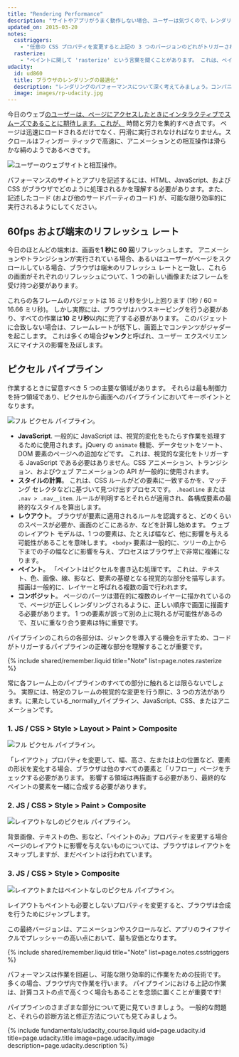 ```yaml
---
title: "Rendering Performance"
description: "サイトやアプリがうまく動作しない場合、ユーザーは気づくので、レンダリング機能を最適化することは重要です!"
updated_on: 2015-03-20
notes:
  csstriggers:
    - "任意の CSS プロパティを変更すると上記の 3 つのバージョンのどれがトリガーされるかを知りたい場合は、<a href='http://csstriggers.com'>CSS トリガー</a> を参照してください。 そして、高性能のアニメーションへの高速トラックを実行したい場合は、<a href='stick-to-compositor-only-properties-and-manage-layer-count'>コンポジタ専用プロパティの変更</a>セクションをご覧ください。"
  rasterize:
    - "ペイントに関して 'rasterize' という言葉を聞くことがあります。 これは、ペイントに実際には 2 つのタスクがあるためです。1) ペイント呼び出しのリストの作成、および 2）ピクセルでの埋め込みです。後者は 'rasterization' と呼ばれ、DevTools でペイント レコードを見るたびに、ラスタライゼーションを含むと考えるべきです。 (ドロー コールとラスタライズのリストを作成するいくつかのアーキテクチャでは、別のスレッドで実行され、開発者の制御下にあるものではありません。)"
udacity:
  id: ud860
  title: ブラウザのレンダリングの最適化"
  description: "レンダリングのパフォーマンスについて深く考えてみましょう。コンパニオン コースをチェックアウトし、ブラウザが画面上のピクセルに HTML、CSS、および JavaScript に変換する方法し、パフォーマンスを測定する DevTools を使用する方法、およびページのレンダリングの最適化について学習します。」"
  image: images/rp-udacity.jpg
---
```

<p class="intro">
  今日のウェブ<a href=\"http://paul.kinlan.me/what-news-readers-want/\">のユーザーは、ページにアクセスしたときにインタラクティブでスムーズであることに期待します。これが、</a> 時間と労力を集約すべき点です。 ページは迅速にロードされるだけでなく、円滑に実行されなければなりません。スクロールはフィンガー ティックで高速に、アニメーションとの相互操作は滑らかな絹のようであるべきです。
</p>

<img src="images/intro/response.jpg" class="center" alt="ユーザーのウェブサイトと相互操作。">

パフォーマンスのサイトとアプリを記述するには、HTML、JavaScript、および CSS がブラウザでどのように処理されるかを理解する必要があります。また、記述したコード (および他のサードパーティのコード) が、可能な限り効率的に実行されるようにしてください。

## 60fps および端末のリフレッシュ レート

今日のほとんどの端末は、画面を**1 秒に 60 回**リフレッシュします。 アニメーションやトランジションが実行されている場合、あるいはユーザーがページをスクロールしている場合、ブラウザは端末のリフレッシュ レートと一致し、これらの画面がそれぞれのリフレッシュについて、1 つの新しい画像またはフレームを受け持つ必要があります。

これらの各フレームのバジェットは 16 ミリ秒を少し上回ります (1秒 / 60 = 16.66 ミリ秒)。 しかし実際には、ブラウザはハウスキーピングを行う必要があり、すべての作業は**10 ミリ秒**以内に完了する必要があります。 このバジェットに合致しない場合は、フレームレートが低下し、画面上でコンテンツがジャダーを起こします。 これは多くの場合**ジャンク**と呼ばれ、ユーザー エクスペリエンスにマイナスの影響を及ぼします。

## ピクセル パイプライン
作業するときに留意すべき 5 つの主要な領域があります。 それらは最も制御力を持つ領域であり、ピクセルから画面へのパイプラインにおいてキーポイントとなります。

<img src="images/intro/frame-full.jpg" class="center" alt="フル ピクセル パイプライン。">

* **JavaScript**. 一般的に JavaScript は、視覚的変化をもたらす作業を処理するために使用されます。jQuery の `animate` 機能、データセットをソート、DOM 要素のページへの追加などです。 これは、視覚的な変化をトリガーする JavaScript である必要はありません。CSS アニメーション、トランジション、およびウェブ アニメーションの API が一般的に使用されます。
* **スタイルの計算**。 これは、CSS ルールがどの要素に一致するかを、マッチング セレクタなどに基づいて見つけ出すプロセスです。 `.headline` または `.nav > .nav__item`. ルールが判明するとそれらが適用され、各構成要素の最終的なスタイルを算出します。
* **レウアウト**。 ブラウザが要素に適用されるルールを認識すると、どのくらいのスペースが必要か、画面のどこにあるか、などを計算し始めます。 ウェブのレイアウト モデルは、1 つの要素は、たとえば幅など、他に影響を与える可能性があることを意味します。 `<body>` 要素は一般的に、ツリーの上から下までの子の幅などに影響を与え、プロセスはブラウザ上で非常に複雑になります。
* **ペイント**。 「ペイントはピクセルを書き込む処理です。 これは、テキスト、色、画像、線、影など、要素の基礎となる視覚的な部分を描写します。 描画は一般的に、レイヤーと呼ばれる複数の面で行われます。
* **コンポジット**。 ページのパーツは潜在的に複数のレイヤーに描かれているので、ページが正しくレンダリングされるように、正しい順序で画面に描画する必要があります。 1 つの要素が誤って別の上に現れるが可能性があるので、互いに重なり合う要素は特に重要です。

パイプラインのこれらの各部分は、ジャンクを導入する機会を示すため、コードがトリガーするパイプラインの正確な部分を理解することが重要です。

{% include shared/remember.liquid title="Note" list=page.notes.rasterize %}

常に各フレーム上のパイプラインのすべての部分に触れるとは限らないでしょう。 実際には、特定のフレームの視覚的な変更を行う際に、3 つの方法があります。に果たしている_normally_パイプライン、JavaScript、CSS、またはアニメーションです。

### 1. JS / CSS > Style > Layout > Paint > Composite

<img src="images/intro/frame-full.jpg" class="center" alt="フル ピクセル パイプライン。">

「レイアウト」プロパティを変更して、幅、高さ、左または上の位置など、要素の形状を変化する場合、ブラウザは他のすべての要素と「リフロー」ページをチェックする必要があります。 影響する領域は再描画する必要があり、最終的なペイントの要素を一緒に合成する必要があります。

### 2. JS / CSS > Style > Paint > Composite

<img src="images/intro/frame-no-layout.jpg" class="center" alt="レイアウトなしのピクセル パイプライン。">

背景画像、テキストの色、影など、「ペイントのみ」プロパティを変更する場合 ページのレイアウトに影響を与えないものについては、ブラウザはレイアウトをスキップしますが、まだペイントは行われています。

### 3. JS / CSS > Style > Composite

<img src="images/intro/frame-no-layout-paint.jpg" class="center" alt="レイアウトまたはペイントなしのピクセル パイプライン。">

レイアウトもペイントも必要としないプロパティを変更すると、ブラウザは合成を行うためにジャンプします。

この最終バージョンは、アニメーションやスクロールなど、アプリのライフサイクルでプレッシャーの高い点において、最も安価となります。

{% include shared/remember.liquid title="Note" list=page.notes.csstriggers %}

パフォーマンスは作業を回避し、可能な限り効率的に作業をための技術です。 多くの場合、ブラウザ内で作業を行います。 パイプラインにおける上記の作業は、計算コストの点で高くつく場合もあることを念頭に置くことが重要です!

パイプラインのさまざまな部分について更に見ていきましょう。 一般的な問題と、それらの診断方法と修正方法についても見てみましょう。

{% include fundamentals/udacity_course.liquid uid=page.udacity.id title=page.udacity.title image=page.udacity.image description=page.udacity.description %}

